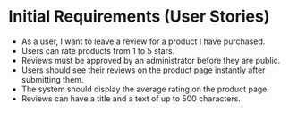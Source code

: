 # Initial Requirements (User Stories)

- As a user, I want to leave a review for a product I have purchased.
- Users can rate products from 1 to 5 stars.
- Reviews must be approved by an administrator before they are public.
- Users should see their reviews on the product page instantly after submitting them.
- The system should display the average rating on the product page.
- Reviews can have a title and a text of up to 500 characters.
